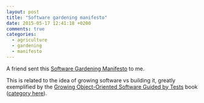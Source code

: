 ```yaml
---
layout: post
title: "Software gardening manifesto"
date: 2015-05-17 12:41:18 +0200
comments: true
categories: 
  - agriculture
  - gardening
  - manifesto
---
```


A friend sent this [Software Gardening Manifesto][manifesto] to me.

This is related to the idea of growing software vs building it, greatly exemplified by the [Growing Object-Oriented Software Guided by Tests][goos-book] book ([category here][goos-category]).

[goos-book]: http://www.growing-object-oriented-software.com/
[goos-category]: /{{site.category_dir}}/goos


[manifesto]: http://softwaregarden.io/manifesto/